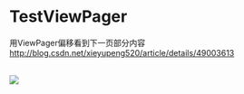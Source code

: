 # TestViewPager
用ViewPager偏移看到下一页部分内容 http://blog.csdn.net/xieyupeng520/article/details/49003613

<br>![](http://img.blog.csdn.net/20151010102423598)

